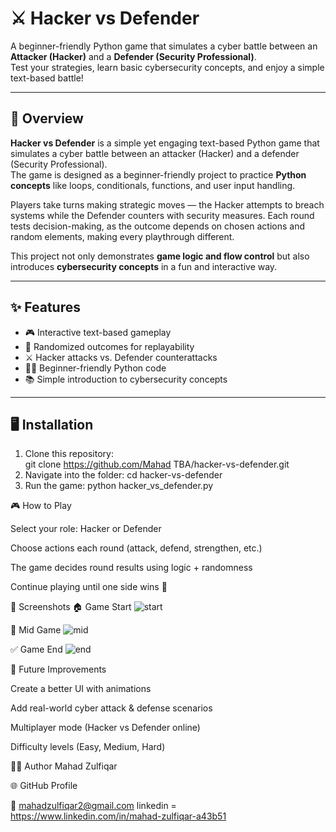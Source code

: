 # ⚔️ Hacker vs Defender  

A beginner-friendly Python game that simulates a cyber battle between an **Attacker (Hacker)** and a **Defender (Security Professional)**.  
Test your strategies, learn basic cybersecurity concepts, and enjoy a simple text-based battle!  

---

## 📖 Overview  

**Hacker vs Defender** is a simple yet engaging text-based Python game that simulates a cyber battle between an attacker (Hacker) and a defender (Security Professional).  
The game is designed as a beginner-friendly project to practice **Python concepts** like loops, conditionals, functions, and user input handling.  

Players take turns making strategic moves — the Hacker attempts to breach systems while the Defender counters with security measures. Each round tests decision-making, as the outcome depends on chosen actions and random elements, making every playthrough different.  

This project not only demonstrates **game logic and flow control** but also introduces **cybersecurity concepts** in a fun and interactive way.  

---

## ✨ Features  

- 🎮 Interactive text-based gameplay  
- 🔀 Randomized outcomes for replayability  
- ⚔️ Hacker attacks vs. Defender counterattacks  
- 🧑‍💻 Beginner-friendly Python code  
- 📚 Simple introduction to cybersecurity concepts  

---

## 🖥️ Installation  

1. Clone this repository:  
   git clone https://github.com/Mahad TBA/hacker-vs-defender.git
2. Navigate into the folder:
   cd hacker-vs-defender
3. Run the game:
   python hacker_vs_defender.py

🎮 How to Play

Select your role: Hacker or Defender

Choose actions each round (attack, defend, strengthen, etc.)

The game decides round results using logic + randomness

Continue playing until one side wins 🎉


📸 Screenshots
🏠 Game Start
![start](https://github.com/user-attachments/assets/0baf2985-7827-4835-80f7-f70b9349815f)

🔄 Mid Game 
![mid](https://github.com/user-attachments/assets/b7d57230-b846-4037-b4c0-9bb10850e935)


✅ Game End
![end](https://github.com/user-attachments/assets/924303e4-8f82-4470-b031-f0b0d3478342)


🚀 Future Improvements

Create a better UI with animations

Add real-world cyber attack & defense scenarios

Multiplayer mode (Hacker vs Defender online)

Difficulty levels (Easy, Medium, Hard)

👨‍💻 Author
Mahad Zulfiqar

🌐 GitHub Profile

📧 mahadzulfiqar2@gmail.com
linkedin = https://www.linkedin.com/in/mahad-zulfiqar-a43b51

